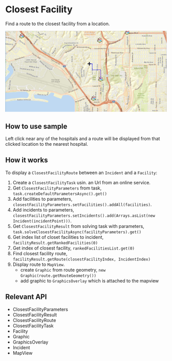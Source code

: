 # Closest Facility

Find a route to the closest facility from a location.

![](ClosestFacility.png)

## How to use sample

Left click near any of the hospitals and a route will be displayed from that clicked location to the nearest hospital.

## How it works

To display a `ClosestFacilityRoute` between an `Incident` and a `Facility`:

1. Create a `ClosestFacilityTask` usin. an Url from an online service.
2. Get `ClosestFacilityParameters` from task, `task.createDefaultParametersAsync().get()`
3. Add facilities to parameters, `closestFacilityParameters.setFacilities().addAll(facilities)`.
4. Add incidents to parameters, `closestFacilityParameters.setIncidents().add(Arrays.asList(new Incident(incidentPoint)))`.
5. Get `ClosestFacilityResult` from solving task with parameters, `task.solveClosestFacilityAsync(facilityParameters).get()`
6. Get index list of closet facilities to incident, `facilityResult.getRankedFacilities(0)`
7. Get index of closest facility, `rankedFacilitiesList.get(0)`
8. Find closest facility route, `facilityResult.getRoute(closestFacilityIndex, IncidentIndex)`
9. Display route to `MapView`.
    * create `Graphic` from route geometry, `new Graphic(route.getRouteGeometry())`
    * add graphic to `GraphicsOverlay` which is attached to the mapview

## Relevant API

* ClosestFacilityParameters
* ClosestFacilityResult
* ClosestFacilityRoute
* ClosestFacilityTask
* Facility
* Graphic
* GraphicsOverlay
* Incident
* MapView

